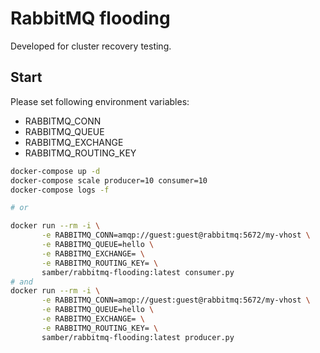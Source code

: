 # RabbitMQ flooding

Developed for cluster recovery testing.

## Start

Please set following environment variables:
- RABBITMQ_CONN
- RABBITMQ_QUEUE
- RABBITMQ_EXCHANGE
- RABBITMQ_ROUTING_KEY

```sh
docker-compose up -d
docker-compose scale producer=10 consumer=10
docker-compose logs -f

# or

docker run --rm -i \
       -e RABBITMQ_CONN=amqp://guest:guest@rabbitmq:5672/my-vhost \
       -e RABBITMQ_QUEUE=hello \
       -e RABBITMQ_EXCHANGE= \
       -e RABBITMQ_ROUTING_KEY= \
       samber/rabbitmq-flooding:latest consumer.py
# and
docker run --rm -i \
       -e RABBITMQ_CONN=amqp://guest:guest@rabbitmq:5672/my-vhost \
       -e RABBITMQ_QUEUE=hello \
       -e RABBITMQ_EXCHANGE= \
       -e RABBITMQ_ROUTING_KEY= \
       samber/rabbitmq-flooding:latest producer.py
```

